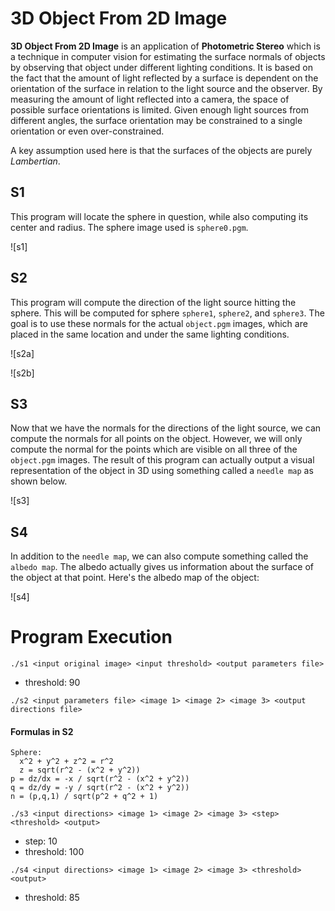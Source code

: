 
# 3D Object From 2D Image

**3D Object From 2D Image** is an application of **Photometric Stereo** which is a technique in computer vision for estimating the surface normals of objects by observing that object under different lighting conditions. It is based on the fact that the amount of light reflected by a surface is dependent on the orientation of the surface in relation to the light source and the observer. By measuring the amount of light reflected into a camera, the space of possible surface orientations is limited. Given enough light sources from different angles, the surface orientation may be constrained to a single orientation or even over-constrained.

A key assumption used here is that the surfaces of the objects are purely *Lambertian*.

## S1

This program will locate the sphere in question, while also computing its center and radius. The sphere image used is `sphere0.pgm`.

![s1]

## S2

This program will compute the direction of the light source hitting the sphere. This will be computed for sphere `sphere1`, `sphere2`, and `sphere3`. The goal is to use these normals for the actual `object.pgm` images, which are placed in the same location and under the same lighting conditions.

![s2a]

![s2b]

## S3

Now that we have the normals for the directions of the light source, we can compute the normals for all points on the object. However, we will only compute the normal for the points which are visible on all three of the `object.pgm` images. The result of this program can actually output a visual representation of the object in 3D using something called a `needle map` as shown below.

![s3]

## S4

In addition to the `needle map`, we can also compute something called the `albedo map`. The albedo actually gives us information about the surface of the object at that point. Here's the albedo map of the object:

![s4]

# Program Execution

`./s1 <input original image> <input threshold> <output parameters file>`

  - threshold: 90

`./s2 <input parameters file> <image 1> <image 2> <image 3> <output directions file>`

#### Formulas in S2

    Sphere:
      x^2 + y^2 + z^2 = r^2
      z = sqrt(r^2 - (x^2 + y^2))
    p = dz/dx = -x / sqrt(r^2 - (x^2 + y^2))
    q = dz/dy = -y / sqrt(r^2 - (x^2 + y^2))
    n = (p,q,1) / sqrt(p^2 + q^2 + 1)

`./s3 <input directions> <image 1> <image 2> <image 3> <step> <threshold> <output>`

  - step: 10
  - threshold: 100

`./s4 <input directions> <image 1> <image 2> <image 3> <threshold> <output>`
  - threshold: 85